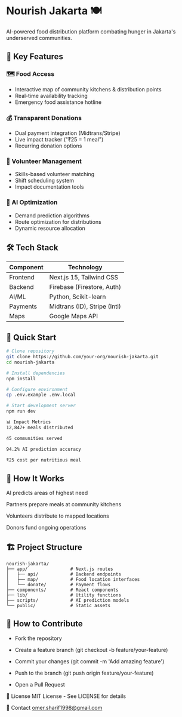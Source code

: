 # Nourish Jakarta 🍽️

AI-powered food distribution platform combating hunger in Jakarta's underserved communities.

## 🌟 Key Features

### 🗺️ Food Access
- Interactive map of community kitchens & distribution points
- Real-time availability tracking
- Emergency food assistance hotline

### 💰 Transparent Donations
- Dual payment integration (Midtrans/Stripe)
- Live impact tracker ("₹25 = 1 meal")
- Recurring donation options

### 🤝 Volunteer Management
- Skills-based volunteer matching
- Shift scheduling system
- Impact documentation tools

### 🤖 AI Optimization
- Demand prediction algorithms
- Route optimization for distributions
- Dynamic resource allocation

## 🛠️ Tech Stack

| Component | Technology |
|-----------|------------|
| Frontend | Next.js 15, Tailwind CSS |
| Backend | Firebase (Firestore, Auth) |
| AI/ML | Python, Scikit-learn |
| Payments | Midtrans (ID), Stripe (Intl) |
| Maps | Google Maps API |

## 🚀 Quick Start

```bash
# Clone repository
git clone https://github.com/your-org/nourish-jakarta.git
cd nourish-jakarta
```
```bash
# Install dependencies
npm install
```
```bash
# Configure environment
cp .env.example .env.local
```
```bash
# Start development server
npm run dev
```
```bash
📊 Impact Metrics
12,847+ meals distributed

45 communities served

94.2% AI prediction accuracy

₹25 cost per nutritious meal
```
## 🌱 How It Works
AI predicts areas of highest need

Partners prepare meals at community kitchens

Volunteers distribute to mapped locations

Donors fund ongoing operations

## 🏗️ Project Structure
```text
nourish-jakarta/
├── app/                # Next.js routes
│   ├── api/            # Backend endpoints
│   ├── map/            # Food location interfaces
│   └── donate/         # Payment flows
├── components/         # React components
├── lib/                # Utility functions
├── scripts/            # AI prediction models
└── public/             # Static assets
```
## 🤝 How to Contribute
- Fork the repository

- Create a feature branch (git checkout -b feature/your-feature)

- Commit your changes (git commit -m 'Add amazing feature')

- Push to the branch (git push origin feature/your-feature)

- Open a Pull Request

📄 License
MIT License - See LICENSE for details

📧 Contact
omer.sharif1998@gmail.com
